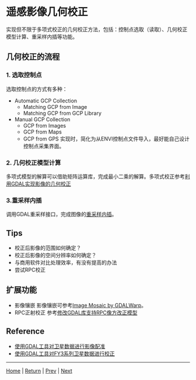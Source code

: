 # 遥感影像几何校正

实现但不限于多项式校正的几何校正方法，包括：控制点选取（读取）、几何校正模型计算、重采样内插等功能。

## 几何校正的流程
### 1. 选取控制点
选取控制点的方式有多种：
- Automatic GCP Collection
	- Matching GCP from Image
	- Matching GCP from GCP Library
- Manual GCP Collection
	- GCP from Images
	- GCP from Maps
	- GCP from GPS
实现时，简化为从ENVI控制点文件导入，最好能自己设计控制点采集界面。

### 2. 几何校正模型计算
多项式模型的解算可以借助矩阵运算库，完成最小二乘的解算。多项式校正参考[利用GDAL实现影像的几何校正](https://blog.csdn.net/zhouxuguang236/article/details/27965877)

### 3.重采样内插
调用GDAL重采样接口，完成图像的[重采样内插](https://blog.csdn.net/liminlu0314/article/details/6130064)。

## Tips
- 校正后影像的范围如何确定？
- 校正后影像的空间分辨率如何确定？
- 与商用软件对比处理效率，有没有提高的办法
- 尝试RPC校正

## 扩展功能
- 影像镶嵌
影像镶嵌可参考[Image Mosaic by GDALWarp](https://blog.csdn.net/liminlu0314/article/details/7536132)。
- RPC正射校正
参考[修改GDAL库支持RPC像方改正模型](https://blog.csdn.net/liminlu0314/article/details/24810593)

## Reference
- [使用GDAL工具对卫星数据进行影像配准](https://blog.csdn.net/liminlu0314/article/details/8272307)
- [使用GDAL工具对FY3系列卫星数据进行校正](https://blog.csdn.net/liminlu0314/article/details/9181959)

---
[Home](../README.md) | [Return](#遥感影像几何校正) | [Prev](./D4_Preprocess.md) | [Next](./D5_Classification.md)